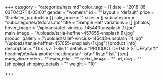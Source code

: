 +++
category = "categories/hats.md"
color_tags = []
date = "2018-06-03T04:07:14-05:00"
gender = "womens"
id = ""
layout = "default"
price = 10
related_products = []
sale_price = ""
sizes = []
subcategory = "subcategories/fedoras.md"
title = "Sample Hat"
variations = []
[photos]
hover_image = "/uploads/allef-vinicius-145443-unsplash (1).jpg"
main_image = "/uploads/tanja-heffner-457655-unsplash (1).jpg"
product_gallery = ["/uploads/allef-vinicius-145443-unsplash (1).jpg", "/uploads/tanja-heffner-457655-unsplash (1).jpg"]
[product_info]
description = "This is a T-Shirt"
details = "PRODUCT DETAILS STUFF\n\n## heading\n\n### another heading\n\n* list\n* list\n* lsit"
[seo]
meta_description = ""
meta_title = ""
social_image = ""
url_slug = ""
[shipping]
shipping_details = ""
weight = "10"

+++
